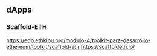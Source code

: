## dApps
### Scaffold-ETH
https://edp.ethkipu.org/modulo-4/toolkit-para-desarrollo-ethereum/toolkit/scaffold-eth
https://scaffoldeth.io/
